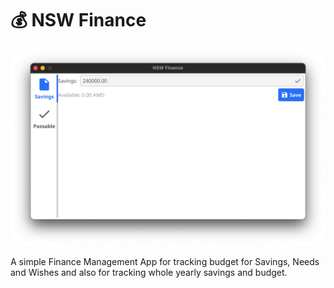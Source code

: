 # 💰 NSW Finance

![Screenshot](./screenshot.png)

A simple Finance Management App for tracking budget for Savings, Needs and Wishes and also for tracking whole yearly savings and budget.